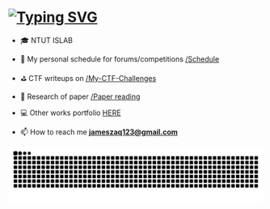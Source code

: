 # [![Typing SVG](https://readme-typing-svg.herokuapp.com?font=Fira+Code&size=21&pause=1000&color=4929F7&background=FFFFFF00&center=true&vCenter=true&repeat=false&width=435&lines=Welcome+to+l3obo's+GitHub)](https://git.io/typing-svg)

- 🎓 NTUT ISLAB

- 🎯 My personal schedule for forums/competitions [/Schedule](https://github.com/l3inapo/Schedule)

- ⛳ CTF writeups on [/My-CTF-Challenges](https://github.com/l3inapo/All_my_writeup) 

- 📝 Research of paper [/Paper reading](https://github.com/l3inapo/ML-paper-reading)

- 💻 Other works portfolio [HERE](https://github.com/l3inapo?tab=repositories)

- 📫 How to reach me **jameszaq123@gmail.com**

![snake gif](https://raw.githubusercontent.com/l3inapo/l3inapo/output/github-contribution-grid-snake.svg)
<!--
**l3inapo/l3inapo** is a ✨ _special_ ✨ repository because its `README.md` (this file) appears on your GitHub profile.

Here are some ideas to get you started:

- 🔭 I’m currently working on ...
- 🌱 I’m currently learning ...
- 👯 I’m looking to collaborate on ...
- 🤔 I’m looking for help with ...
- 💬 Ask me about ...
- 📫 How to reach me: ...
- 😄 Pronouns: ...
- ⚡ Fun fact: ...
-->
